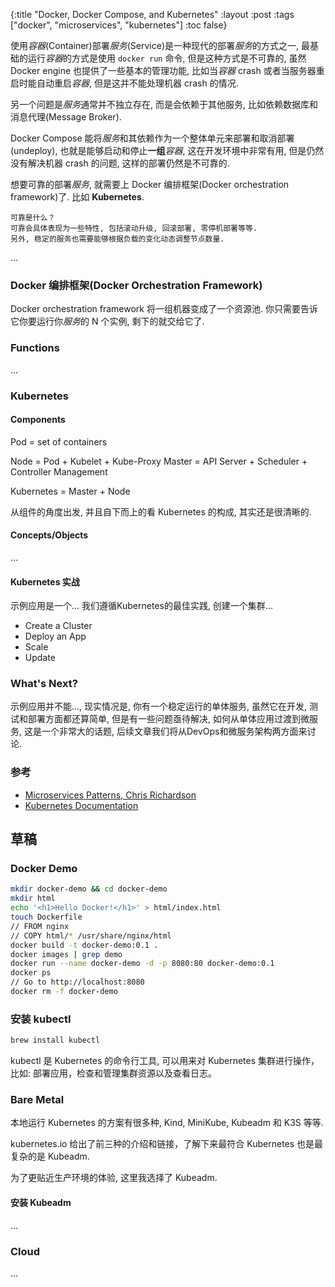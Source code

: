 {:title "Docker, Docker Compose, and Kubernetes"
 :layout :post
 :tags  ["docker", "microservices", "kubernetes"]
 :toc false}

使用*容器*(Container)部署*服务*(Service)是一种现代的部署*服务*的方式之一, 最基础的运行*容器*的方式是使用 `docker run` 命令, 但是这种方式是不可靠的, 虽然 Docker engine 也提供了一些基本的管理功能, 比如当*容器* crash 或者当服务器重启时能自动重启*容器*, 但是这并不能处理机器 crash 的情况.

另一个问题是*服务*通常并不独立存在, 而是会依赖于其他服务, 比如依赖数据库和消息代理(Message Broker).

Docker Compose 能将*服务*和其依赖作为一个整体单元来部署和取消部署(undeploy), 也就是能够启动和停止**一组***容器*, 这在开发环境中非常有用, 但是仍然没有解决机器 crash 的问题, 这样的部署仍然是不可靠的.

想要可靠的部署*服务*, 就需要上 Docker 编排框架(Docker orchestration framework)了. 比如 **Kubernetes**.

	可靠是什么？
	可靠会具体表现为一些特性, 包括滚动升级, 回滚部署, 零停机部署等等.
	另外, 稳定的服务也需要能够根据负载的变化动态调整节点数量.

...

### Docker 编排框架(Docker Orchestration Framework)

Docker orchestration framework 将一组机器变成了一个资源池. 你只需要告诉它你要运行你*服务*的 N 个实例, 剩下的就交给它了.

### Functions

...

### Kubernetes

#### Components

Pod = set of containers

Node = Pod + Kubelet + Kube-Proxy
Master = API Server + Scheduler + Controller Management

Kubernetes = Master + Node

从组件的角度出发, 并且自下而上的看 Kubernetes 的构成, 其实还是很清晰的.

#### Concepts/Objects

...


#### Kubernetes 实战

示例应用是一个...
我们遵循Kubernetes的最佳实践, 创建一个集群...

- Create a Cluster
- Deploy an App
- Scale
- Update

### What's Next?

示例应用并不能..., 现实情况是, 你有一个稳定运行的单体服务, 虽然它在开发, 测试和部署方面都还算简单, 但是有一些问题亟待解决, 如何从单体应用过渡到微服务, 这是一个非常大的话题, 后续文章我们将从DevOps和微服务架构两方面来讨论.

### 参考

- [Microservices Patterns, Chris Richardson](https://microservices.io/book)
- [Kubernetes Documentation](https://kubernetes.io/docs/home/)

## 草稿


### Docker Demo

```bash
mkdir docker-demo && cd docker-demo
mkdir html
echo '<h1>Hello Docker!</h1>' > html/index.html
touch Dockerfile
// FROM nginx
// COPY html/* /usr/share/nginx/html
docker build -t docker-demo:0.1 .
docker images | grep demo
docker run --name docker-demo -d -p 8080:80 docker-demo:0.1
docker ps
// Go to http://localhost:8080
docker rm -f docker-demo
```


### 安装 kubectl

```bash
brew install kubectl
```

kubectl 是 Kubernetes 的命令行工具, 可以用来对 Kubernetes 集群进行操作，比如: 部署应用，检查和管理集群资源以及查看日志。


### Bare Metal

本地运行 Kubernetes 的方案有很多种, Kind, MiniKube, Kubeadm 和 K3S 等等.

kubernetes.io 给出了前三种的介绍和链接，了解下来最符合 Kubernetes 也是最复杂的是 Kubeadm.

为了更贴近生产环境的体验, 这里我选择了 Kubeadm.

#### 安装 Kubeadm

...

### Cloud

...